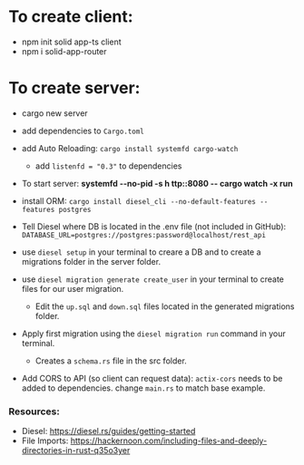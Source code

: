 # To create client:

- npm init solid app-ts client
- npm i solid-app-router

# To create server:

- cargo new server
- add dependencies to `Cargo.toml`
- add Auto Reloading: `cargo install systemfd cargo-watch`

  - add `listenfd = "0.3"` to dependencies

- To start server: **systemfd --no-pid -s h
  ttp::8080 -- cargo watch -x run**

- install ORM: `cargo install diesel_cli --no-default-features --features postgres`
- Tell Diesel where DB is located in the .env file (not included in GitHub): `DATABASE_URL=postgres://postgres:password@localhost/rest_api`
- use `diesel setup` in your terminal to creare a DB and to create a migrations folder in the server folder.
- use `diesel migration generate create_user` in your terminal to create files for our user migration.
  - Edit the `up.sql` and `down.sql` files located in the generated migrations folder.
- Apply first migration using the `diesel migration run` command in your terminal.
  - Creates a `schema.rs` file in the src folder.
- Add CORS to API (so client can request data): `actix-cors` needs to be added to dependencies. change `main.rs` to match base example.

### Resources:

- Diesel: https://diesel.rs/guides/getting-started
- File Imports: https://hackernoon.com/including-files-and-deeply-directories-in-rust-q35o3yer
